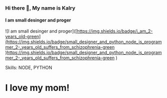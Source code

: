 ### Hi there 👋, My name is Kalry
#### I am small desinger and proger
![I am small desinger and proger]([https://img.shields.io/badge/i_am_2-years_old-green](https://img.shields.io/badge/small_designer_and_python_node_js_programmer_2-_years_old_suffers_from_schizophrenia-green
)https://img.shields.io/badge/small_designer_and_python_node_js_programmer_2-_years_old_suffers_from_schizophrenia-green
)

Skills: NODE, PYTHON
# I love my mom!
